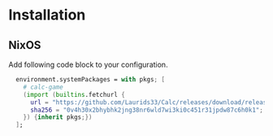 # Installation
## NixOS
Add following code block to your configuration.
```nix
  environment.systemPackages = with pkgs; [
    # calc-game
    (import (builtins.fetchurl {
      url = "https://github.com/Laurids33/Calc/releases/download/release_v1.00.01/package.nix";
      sha256 = "0v4h30x2bhybhk2jng38nr6wld7wi3ki0c451r31jpdw87c6h0k1";
    }) {inherit pkgs;})
  ];
```
